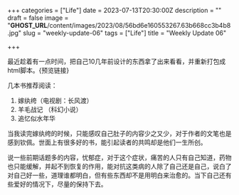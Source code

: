 +++
categories = ["Life"]
date = 2023-07-13T20:30:00Z
description = ""
draft = false
image = "__GHOST_URL__/content/images/2023/08/56bd6e160553267.63b668cc3b4b8.jpg"
slug = "weekly-update-06"
tags = ["Life"]
title = "Weekly Update 06"

+++


最近趁着有一点时间，把自己10几年前设计的东西拿了出来看看，并重新打包成html脚本。{预览链接}

几本书推荐阅读：

 1. 嫁纨绔（电视剧：长风渡）
 2. 羊毛战记 （科幻小说）
 3. 追忆似水年华

当我读完嫁纨绔的时候，只能感叹自己肚子的内容少之又少，对于作者的文笔也是感到钦佩。世面上有很多好的书，能引起读者的共鸣却是他们一生所创。

说一些前期话题多的内容，忧郁症，对于这个症状，痛苦的人只有自己知道，药物也只能缓解，并起不到恢复的作用，能对抗这类病的人除了自己还是自己，说白了对自己好一些，道理谁都明白，但有些东西却不是用明白来治愈的。当下自己还有些爱好的情况下，尽量的保持下去。